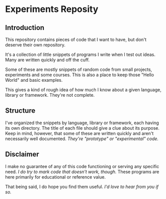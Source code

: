 # Experiments Reposity

## Introduction

This repository contains pieces of code that I want to have, but don't deserve their own repository.

It's a collection of little snippets of programs I write when I test out ideas. Many are written quickly and off the cuff.

Some of these are mostly snippets of random code from small projects, experiments and some courses. This is also a place to keep those "Hello World" and basic examples.

This gives a kind of rough idea of how much I know about a given language, library or framework. They're not complete.

## Structure

I've organized the snippets by language, library or framework, each having its own directory. The title of each file should give a clue about its purpose. Keep in mind, however, that some of these are written quickly and aren't necessarily well documented. _They're "prototype" or "experimental" code._

## Disclaimer

I make no guarantee of any of this code functioning or serving any specific need. _I do try to mark code that doesn't work, though._ These programs are here primarily for educational or reference value.

That being said, I do hope you find them useful. _I'd love to hear from you if so._